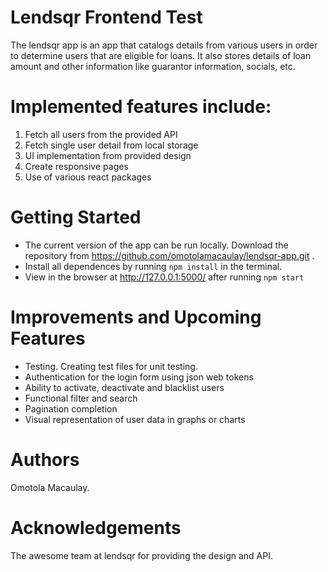 # Lendsqr Frontend Test

The lendsqr app is an app that catalogs details from various users in order to determine users that are eligible for loans. It also stores details of loan amount and other information like guarantor information, socials, etc.

# Implemented features include:

1. Fetch all users from the provided API
2. Fetch single user detail from local storage
3. UI implementation from provided design
4. Create responsive pages
5. Use of various react packages


# Getting Started

- The current version of the app can be run locally. Download the repository from https://github.com/omotolamacaulay/lendsqr-app.git .
- Install all dependences by running `npm install` in the terminal.
- View in the browser at http://127.0.0.1:5000/ after running `npm start`
# Improvements and Upcoming Features

- Testing. Creating test files for unit testing.
- Authentication for the login form using json web tokens
- Ability to activate, deactivate and blacklist users
- Functional filter and search
- Pagination completion
- Visual representation of user data in graphs or charts


# Authors
 Omotola Macaulay.

# Acknowledgements
The awesome team at lendsqr for providing the design and API.
